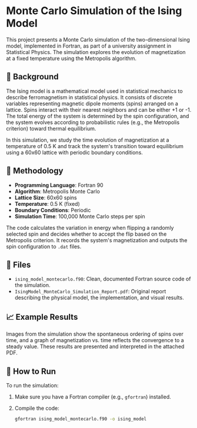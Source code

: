 # Monte Carlo Simulation of the Ising Model

This project presents a Monte Carlo simulation of the two-dimensional Ising model, implemented in Fortran, as part of a university assignment in Statistical Physics. The simulation explores the evolution of magnetization at a fixed temperature using the Metropolis algorithm.

## 🧠 Background

The Ising model is a mathematical model used in statistical mechanics to describe ferromagnetism in statistical physics. It consists of discrete variables representing magnetic dipole moments (spins) arranged on a lattice. Spins interact with their nearest neighbors and can be either +1 or -1. The total energy of the system is determined by the spin configuration, and the system evolves according to probabilistic rules (e.g., the Metropolis criterion) toward thermal equilibrium.

In this simulation, we study the time evolution of magnetization at a temperature of 0.5 K and track the system's transition toward equilibrium using a 60x60 lattice with periodic boundary conditions.

## 🧩 Methodology

- **Programming Language**: Fortran 90
- **Algorithm**: Metropolis Monte Carlo
- **Lattice Size**: 60x60 spins
- **Temperature**: 0.5 K (fixed)
- **Boundary Conditions**: Periodic
- **Simulation Time**: 100,000 Monte Carlo steps per spin

The code calculates the variation in energy when flipping a randomly selected spin and decides whether to accept the flip based on the Metropolis criterion. It records the system's magnetization and outputs the spin configuration to `.dat` files.

## 📂 Files

- `ising_model_montecarlo.f90`: Clean, documented Fortran source code of the simulation.
- `IsingModel_MonteCarlo_Simulation_Report.pdf`: Original report describing the physical model, the implementation, and visual results.


## 📈 Example Results

Images from the simulation show the spontaneous ordering of spins over time, and a graph of magnetization vs. time reflects the convergence to a steady value. These results are presented and interpreted in the attached PDF.

## 🚀 How to Run

To run the simulation:

1. Make sure you have a Fortran compiler (e.g., `gfortran`) installed.
2. Compile the code:

   ```bash
   gfortran ising_model_montecarlo.f90 -o ising_model
